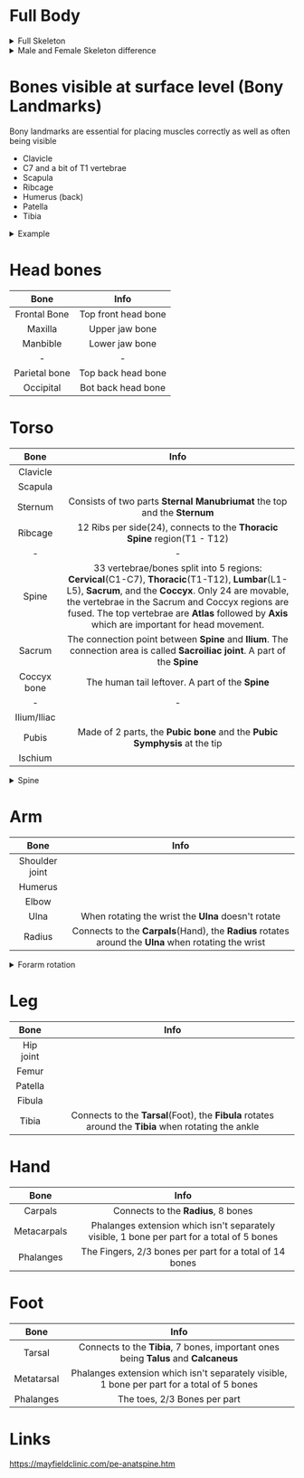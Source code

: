 # Full Body
<details>
<summary>Full Skeleton</summary>

<img src="https://i.imgur.com/cyPhyOd.png" width="600">
<img src="https://i.imgur.com/jL7mD72.png" width="600">
<img src="https://i.imgur.com/vcFSw2a.jpg" width="600">

<img src="https://i.imgur.com/rc2zb5S.jpg" width="600">
</details>

<details>
<summary>Male and Female Skeleton difference</summary>

<img src="https://i.imgur.com/NZY3OHw.png" width="600">
<img src="https://i.imgur.com/pXNv34K.png" width="600">
</details>

# Bones visible at surface level (Bony Landmarks)
Bony landmarks are essential for placing muscles correctly as well as often being visible

- Clavicle
- C7 and a bit of T1 vertebrae
- Scapula
- Ribcage
- Humerus (back)
- Patella
- Tibia

<details>
<summary>Example</summary>
<img src="https://i.imgur.com/L8QN0kU.jpg" width="600">
<img src="https://i.imgur.com/0pnMy87.jpg" width="600">
<img src="https://i.imgur.com/DKfMpR4.jpg" width="800">
<img src="https://i.imgur.com/Z8zLtoj.jpg" width="600">
<img src="https://i.imgur.com/UxghcpJ.jpg" width="600">
<img src="https://i.imgur.com/T9pzY1x.jpg" width="600">




</details>


# Head bones
|Bone|Info
|:-:|:-:
|Frontal Bone|Top front head bone
|Maxilla|Upper jaw bone
|Manbible|Lower jaw bone
|-|-
|Parietal bone|Top back head bone
|Occipital|Bot back head bone

# Torso
|Bone|Info
|:-:|:-:
|Clavicle|
|Scapula|
|Sternum|Consists of two parts **Sternal Manubriumat** the top and the **Sternum**
|Ribcage|12 Ribs per side(24), connects to the **Thoracic Spine** region(T1 - T12)
|-|-
|Spine|33 vertebrae/bones split into 5 regions: **Cervical**(C1-C7), **Thoracic**(T1-T12), **Lumbar**(L1-L5), **Sacrum**, and the **Coccyx**. Only 24 are movable, the vertebrae in the Sacrum and Coccyx regions are fused. The top vertebrae are **Atlas** followed by **Axis** which are important for head movement.
|Sacrum|The connection point between **Spine** and **Ilium**. The connection area is called **Sacroiliac joint**. A part of the **Spine**
|Coccyx bone|The human tail leftover. A part of the **Spine**
|-|-
|Ilium/Iliac|
|Pubis|Made of 2 parts, the **Pubic bone** and the **Pubic Symphysis** at the tip
|Ischium|



<details>
<summary>Spine</summary>

<img src="https://i.imgur.com/g4ZoX0w.png" width="600">
<img src="https://i.imgur.com/DRtBrCC.jpg" width="300">

</details>

# Arm
|Bone|Info
|:-:|:-:
|Shoulder joint|
|Humerus|
|Elbow|
|Ulna|When rotating the wrist the **Ulna** doesn't rotate
|Radius|Connects to the **Carpals**(Hand), the **Radius** rotates around the **Ulna** when rotating the wrist
<details>
<summary>Forarm rotation</summary>

<img src="https://i.imgur.com/XWr5bkO.jpg" width="600">

</details>

# Leg
|Bone|Info
|:-:|:-:
|Hip joint|
|Femur|
|Patella|
|Fibula|
|Tibia|Connects to the **Tarsal**(Foot), the **Fibula** rotates around the **Tibia** when rotating the ankle

# Hand
|Bone|Info
|:-:|:-:
|Carpals|Connects to the **Radius**, 8 bones
|Metacarpals|Phalanges extension which isn't separately visible, 1 bone per part for a total of 5 bones
|Phalanges|The Fingers, 2/3 bones per part for a total of 14 bones

# Foot
|Bone|Info
|:-:|:-:
|Tarsal|Connects to the **Tibia**, 7 bones, important ones being **Talus** and **Calcaneus**
|Metatarsal|Phalanges extension which isn't separately visible, 1 bone per part for a total of 5 bones
|Phalanges|The toes, 2/3 Bones per part


# Links
https://mayfieldclinic.com/pe-anatspine.htm